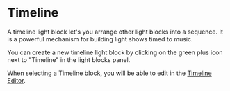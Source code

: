 # Timeline

A timeline light block let's you arrange other light blocks into a sequence. It is a powerful mechanism for building light shows timed to music.

You can create a new timeline light block by clicking on the green plus icon next to "Timeline" in the light blocks panel.

When selecting a Timeline block, you will be able to edit in the [Timeline Editor](../the-timeline.md).



